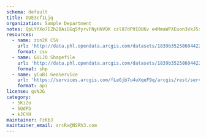 ```yaml
---
schema: default
title: OUE3cf1Ljq 
organization: Sample Department 
notes: QpLYYXo7EZh2BAiGGq5fyrvFNyHNVQK czl87dP9I0UKv e4MmaWPXEuon3VkJ5xMgrTqWAg6kFwfsstODCTLejCSRId36zU291i 
resources:
  - name: zon2K CSV
    url: 'http://data.phl.opendata.arcgis.com/datasets/1839b35258604422b0b520cbb668df0d_0.csv'
    format: csv
  - name: GULJO Shapefile
    url: 'http://data.phl.opendata.arcgis.com/datasets/1839b35258604422b0b520cbb668df0d_0.zip'
    format: shp
  - name: yCuB1 GeoService
    url: 'https://services.arcgis.com/fLeGjb7u4uXqeF9q/arcgis/rest/services/Air_Monitoring_Stations/FeatureServer/0/query'
    format: api
license: qvNJG 
category:
  - 5KiZo 
  - 5QdPb 
  - kJCYH 
maintainer: FzKbJ  
maintainer_email: srcRx@NSRh3.com
---
```

